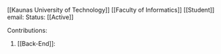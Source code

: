 [[Kaunas University of Technology]]
[[Faculty of Informatics]]
[[Student]]
email: 
Status: [[Active]]

Contributions:
1. [[Back-End]]: